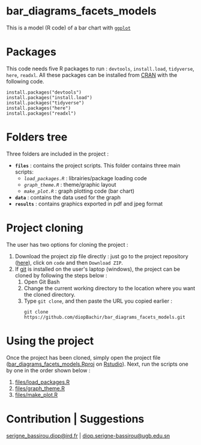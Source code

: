 # bar_diagrams_facets_models
This is a model (R code) of a bar chart with [`ggplot`](https://ggplot2.tidyverse.org/)

# Packages 
This code needs five R packages to run : `devtools`, `install.load`, `tidyverse`, `here`, `readxl`.
All these packages can be installed from [CRAN](https://cran.r-project.org/web/packages/available_packages_by_name.html) with the following code.
```
install.packages("devtools")
install.packages("install.load")
install.packages("tidyverse")
install.packages("here")
install.packages("readxl")
```

# Folders tree
Three folders are included in the project : 
- **`files`** : contains the project scripts. This folder contains three main scripts:
  - *`load_packages.R`* : librairies/package loading code
  - *`graph_theme.R`* : theme/graphic layout
  - *`make_plot.R`* : graph plotting code (bar chart)
- **`data`** : contains the data used for the graph
- **`results`** : contains graphics exported in pdf and jpeg format

# Project cloning
The user has two options for cloning the project :
1. Download the project zip file directly : just go to the project repository ([here](https://github.com/diopBachir/bar_diagrams_facets_models.git)), click on `code` and then `Download ZIP`.
2. If [git](https://git-scm.com/) is installed on the user's laptop (windows), the project can be cloned by following the steps below :
   1. Open Git Bash
   2. Change the current working directory to the location where you want the cloned directory.
   3. Type `git clone`, and then paste the URL you copied earlier :
      ```
      git clone https://github.com/diopBachir/bar_diagrams_facets_models.git
      ```

# Using the project
Once the project has been cloned, simply open the project file ([bar_diagrams_facets_models.Rproj](bar_diagrams_facets_models.Rproj) on [Rstudio](https://posit.co/download/rstudio-desktop/)). Next, run the scripts one by one in the order shown below :
1. [files/load_packages.R](files/load_packages.R)
2. [files/graph_theme.R](files/graph_theme.R)
3. [files/make_plot.R](files/make_plot.R)

# Contribution | Suggestions
[serigne_bassirou.diop@ird.fr](mailto:serigne_bassirou.diop@ird.fr) | [diop.serigne-bassirou@ugb.edu.sn](mailto:diop.serigne-bassirou@ugb.edu.sn)

